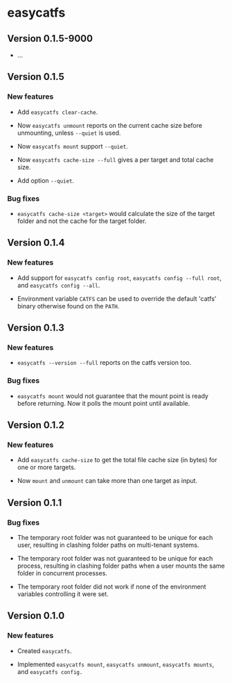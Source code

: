 # easycatfs

## Version 0.1.5-9000

* ...


## Version 0.1.5

### New features

* Add `easycatfs clear-cache`.

* Now `easycatfs unmount` reports on the current cache size before unmounting,
  unless `--quiet` is used.

* Now `easycatfs mount` support `--quiet`.

* Now `easycatfs cache-size --full` gives a per target and total cache size.

* Add option `--quiet`.

### Bug fixes

* `easycatfs cache-size <target>` would calculate the size of the target
  folder and not the cache for the target folder.


## Version 0.1.4

### New features

* Add support for `easycatfs config root`, `easycatfs config --full root`,
  and  `easycatfs config --all`.

* Environment variable `CATFS` can be used to override the default 'catfs'
  binary otherwise found on the `PATH`.
  

## Version 0.1.3

### New features

* `easycatfs --version --full` reports on the catfs version too.

### Bug fixes

* `easycatfs mount` would not guarantee that the mount point is ready
  before returning. Now it polls the mount point until available.


## Version 0.1.2

### New features

* Add `easycatfs cache-size` to get the total file cache size (in bytes)
  for one or more targets.

* Now `mount` and `unmount` can take more than one target as input.


## Version 0.1.1

### Bug fixes

* The temporary root folder was not guaranteed to be unique for each user,
  resulting in clashing folder paths on multi-tenant systems.

* The temporary root folder was not guaranteed to be unique for each process,
  resulting in clashing folder paths when a user mounts the same folder in
  concurrent processes.
  
* The temporary root folder did not work if none of the environment variables
  controlling it were set.


## Version 0.1.0

### New features

* Created `easycatfs`.

* Implemented `easycatfs mount`, `easycatfs unmount`, `easycatfs mounts`,
  and `easycatfs config.`
